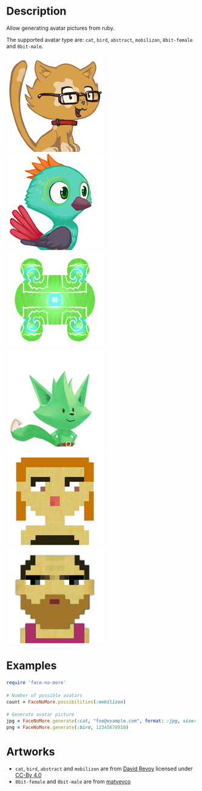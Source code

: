 Description
===========

Allow generating avatar pictures from ruby.

The supported avatar type are: `cat`, `bird`, `abstract`, `mobilizon`,
`8bit-female` and `8bit-male`.

![Cat](https://raw.githubusercontent.com/sdalu/face-no-more/main/img/cat.png "Cat")
![Bird](https://raw.githubusercontent.com/sdalu/face-no-more/main/img/bird.png "Bird")
![Abstract](https://raw.githubusercontent.com/sdalu/face-no-more/main/img/abstract.png "Abstract")
![Mobilizon](https://raw.githubusercontent.com/sdalu/face-no-more/main/img/mobilizon.png "Mobilizon")
![8bit female](https://raw.githubusercontent.com/sdalu/face-no-more/main/img/8bit-female.png "8bit female")
![8bit male](https://raw.githubusercontent.com/sdalu/face-no-more/main/img/8bit-male.png "8bit male")


Examples
========

~~~ruby
require 'face-no-more'

# Number of possible avatars
count = FaceNoMore.possibilities(:mobilizon)

# Generate avatar picture
jpg = FaceNoMore.generate(:cat, "foo@example.com", format: :jpg, size: 256)
png = FaceNoMore.generate(:bird, 12345678910)
~~~



Artworks
========
* `cat`, `bird`, `abstract` and `mobilizon` are from [David Revoy][2]
  licensed under [CC-By 4.0][4]
* `8bit-female` and `8bit-male` are from [matveyco][3]



[2]: http://www.peppercarrot.com
[3]: https://github.com/matveyco/8biticon
[4]: http://creativecommons.org/licenses/by/4.0/

